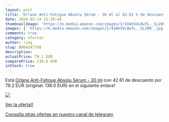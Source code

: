```yaml
---
layout: post
title: 'Orlane Anti-Fatigue Absolu Sérum - 30 ml al 42.61 % de descuento'
date: 2020-03-14 15:20:44
thumbnailImage: 'https://m.media-amazon.com/images/I/41WnSVL8wfL._SL200_.jpg'
images: [ 'https://m.media-amazon.com/images/I/41WnSVL8wfL._SL200_.jpg' ]
comments: true
category: ofertas
author: ring
slug: B0042AT7U8
description:
actualPrice: 79.2 EUR
comparePrice: 138.0 EUR
inStock: true
---
```


Está [Orlane Anti-Fatigue Absolu Sérum - 30 ml](https://www.amazon.com/dp/B0042AT7U8/?tag=redken08-20) con 42.61 de descuento por 79.2 EUR (original: 138.0 EUR) en el siguiente enlace!

[![](https://m.media-amazon.com/images/I/41WnSVL8wfL._SL200_.jpg)](https://www.amazon.com/dp/B0042AT7U8/?tag=redken08-20)

[Ver la oferta!!](https://www.amazon.com/dp/B0042AT7U8/?tag=redken08-20)

[Consulta otras ofertas en nuestro canal de telegram](https://t.me/s/ofertas25)
